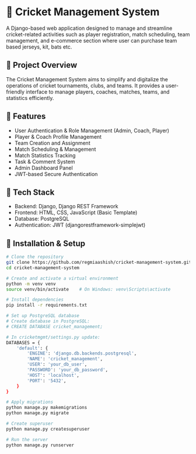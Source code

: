 # 🏏 Cricket Management System

A Django-based web application designed to manage and streamline cricket-related activities such as player registration, match scheduling, team management, and e-commerce section where user can purchase team based jerseys, kit, bats etc.

## 📌 Project Overview

The Cricket Management System aims to simplify and digitalize the operations of cricket tournaments, clubs, and teams. It provides a user-friendly interface to manage players, coaches, matches, teams, and statistics efficiently.

## 🚀 Features

- User Authentication & Role Management (Admin, Coach, Player)  
- Player & Coach Profile Management  
- Team Creation and Assignment  
- Match Scheduling & Management  
- Match Statistics Tracking  
- Task & Comment System  
- Admin Dashboard Panel  
- JWT-based Secure Authentication  

## 🔧 Tech Stack

- Backend: Django, Django REST Framework  
- Frontend: HTML, CSS, JavaScript (Basic Template)  
- Database: PostgreSQL  
- Authentication: JWT (djangorestframework-simplejwt)


## 🔑 Installation & Setup

```bash
# Clone the repository
git clone https://github.com/regmiaashish/cricket-management-system.git
cd cricket-management-system

# Create and activate a virtual environment
python -m venv venv
source venv/bin/activate    # On Windows: venv\Scripts\activate

# Install dependencies
pip install -r requirements.txt

# Set up PostgreSQL database
# Create database in PostgreSQL:
# CREATE DATABASE cricket_management;

# In cricketmgmt/settings.py update:
DATABASES = {
    'default': {
        'ENGINE': 'django.db.backends.postgresql',
        'NAME': 'cricket_management',
        'USER': 'your_db_user',
        'PASSWORD': 'your_db_password',
        'HOST': 'localhost',
        'PORT': '5432',
    }
}

# Apply migrations
python manage.py makemigrations
python manage.py migrate

# Create superuser
python manage.py createsuperuser

# Run the server
python manage.py runserver


